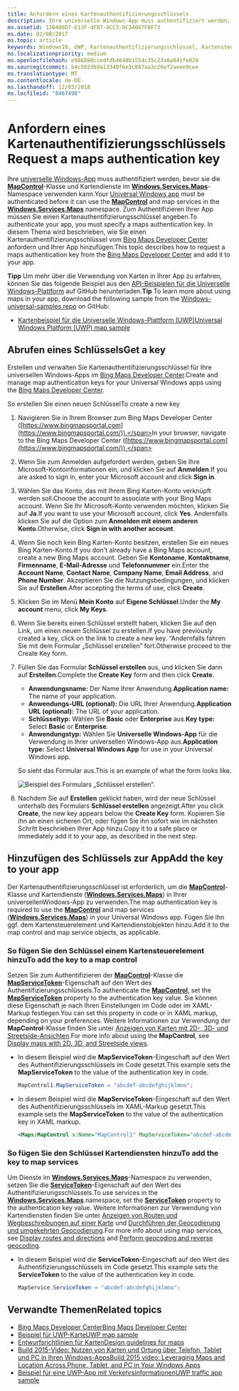 ```yaml
---
title: Anfordern eines Kartenauthentifizierungsschlüssels
description: Ihre universelle Windows-App muss authentifiziert werden, bevor sie die MapControl-Klasse und Kartendienste im Windows.Services.Maps-Namespace verwenden kann.
ms.assetid: 13B400D7-E13F-4F07-ACC3-9C34087F0F73
ms.date: 02/08/2017
ms.topic: article
keywords: Windows10, UWP, Kartenauthentifizierungsschlüssel, Kartensteuerelement
ms.localizationpriority: medium
ms.openlocfilehash: e986880ccedfdb4648b1554c35c23a8a841fe820
ms.sourcegitcommit: b4c502d69a13340f6e3c887aa3c26ef2aeee9cee
ms.translationtype: MT
ms.contentlocale: de-DE
ms.lasthandoff: 12/03/2018
ms.locfileid: "8467498"
---
```

# <a name="request-a-maps-authentication-key"></a><span data-ttu-id="0e3a9-104">Anfordern eines Kartenauthentifizierungsschlüssels</span><span class="sxs-lookup"><span data-stu-id="0e3a9-104">Request a maps authentication key</span></span>




<span data-ttu-id="0e3a9-105">Ihre [universelle Windows-App](https://msdn.microsoft.com/library/windows/apps/dn894631) muss authentifiziert werden, bevor sie die [**MapControl**](https://msdn.microsoft.com/library/windows/apps/dn637004)-Klasse und Kartendienste im [**Windows.Services.Maps**](https://msdn.microsoft.com/library/windows/apps/dn636979)-Namespace verwenden kann.</span><span class="sxs-lookup"><span data-stu-id="0e3a9-105">Your [Universal Windows app](https://msdn.microsoft.com/library/windows/apps/dn894631) must be authenticated before it can use the [**MapControl**](https://msdn.microsoft.com/library/windows/apps/dn637004) and map services in the [**Windows.Services.Maps**](https://msdn.microsoft.com/library/windows/apps/dn636979) namespace.</span></span> <span data-ttu-id="0e3a9-106">Zum Authentifizieren Ihrer App müssen Sie einen Kartenauthentifizierungsschlüssel angeben.</span><span class="sxs-lookup"><span data-stu-id="0e3a9-106">To authenticate your app, you must specify a maps authentication key.</span></span> <span data-ttu-id="0e3a9-107">In diesem Thema wird beschrieben, wie Sie einen Kartenauthentifizierungsschlüssel vom [Bing Maps Developer Center](https://www.bingmapsportal.com/) anfordern und Ihrer App hinzufügen.</span><span class="sxs-lookup"><span data-stu-id="0e3a9-107">This topic describes how to request a maps authentication key from the [Bing Maps Developer Center](https://www.bingmapsportal.com/) and add it to your app.</span></span>

<span data-ttu-id="0e3a9-108">**Tipp** Um mehr über die Verwendung von Karten in Ihrer App zu erfahren, können Sie das folgende Beispiel aus den [API-Beispielen für die Universelle Windows-Plattform](http://go.microsoft.com/fwlink/p/?LinkId=619979) auf GitHub herunterladen.</span><span class="sxs-lookup"><span data-stu-id="0e3a9-108">**Tip** To learn more about using maps in your app, download the following sample from the [Windows-universal-samples repo](http://go.microsoft.com/fwlink/p/?LinkId=619979) on GitHub:</span></span>

-   [<span data-ttu-id="0e3a9-109">Kartenbeispiel für die Universelle Windows-Plattform (UWP)</span><span class="sxs-lookup"><span data-stu-id="0e3a9-109">Universal Windows Platform (UWP) map sample</span></span>](http://go.microsoft.com/fwlink/p/?LinkId=619977)

## <a name="get-a-key"></a><span data-ttu-id="0e3a9-110">Abrufen eines Schlüssels</span><span class="sxs-lookup"><span data-stu-id="0e3a9-110">Get a key</span></span>


<span data-ttu-id="0e3a9-111">Erstellen und verwalten Sie Kartenauthentifizierungsschlüssel für Ihre universellen Windows-Apps im [Bing Maps Developer Center](https://www.bingmapsportal.com/).</span><span class="sxs-lookup"><span data-stu-id="0e3a9-111">Create and manage map authentication keys for your Universal Windows apps using the [Bing Maps Developer Center](https://www.bingmapsportal.com/).</span></span>

<span data-ttu-id="0e3a9-112">So erstellen Sie einen neuen Schlüssel</span><span class="sxs-lookup"><span data-stu-id="0e3a9-112">To create a new key</span></span>

1.  <span data-ttu-id="0e3a9-113">Navigieren Sie in Ihrem Browser zum Bing Maps Developer Center ([https://www.bingmapsportal.com](https://www.bingmapsportal.com/)).</span><span class="sxs-lookup"><span data-stu-id="0e3a9-113">In your browser, navigate to the Bing Maps Developer Center ([https://www.bingmapsportal.com](https://www.bingmapsportal.com/)).</span></span>

2.  <span data-ttu-id="0e3a9-114">Wenn Sie zum Anmelden aufgefordert werden, geben Sie Ihre Microsoft-Kontoinformationen ein, und klicken Sie auf **Anmelden**.</span><span class="sxs-lookup"><span data-stu-id="0e3a9-114">If you are asked to sign in, enter your Microsoft account and click **Sign in**.</span></span>

3.  <span data-ttu-id="0e3a9-115">Wählen Sie das Konto, das mit Ihrem Bing Karten-Konto verknüpft werden soll.</span><span class="sxs-lookup"><span data-stu-id="0e3a9-115">Choose the account to associate with your Bing Maps account.</span></span> <span data-ttu-id="0e3a9-116">Wenn Sie Ihr Microsoft-Konto verwenden möchten, klicken Sie auf **Ja**.</span><span class="sxs-lookup"><span data-stu-id="0e3a9-116">If you want to use your Microsoft account, click **Yes**.</span></span> <span data-ttu-id="0e3a9-117">Andernfalls klicken Sie auf die Option zum **Anmelden mit einem anderen Konto**.</span><span class="sxs-lookup"><span data-stu-id="0e3a9-117">Otherwise, click **Sign in with another account**.</span></span>

4.  <span data-ttu-id="0e3a9-118">Wenn Sie noch kein Bing Karten-Konto besitzen, erstellen Sie ein neues Bing Karten-Konto.</span><span class="sxs-lookup"><span data-stu-id="0e3a9-118">If you don't already have a Bing Maps account, create a new Bing Maps account.</span></span> <span data-ttu-id="0e3a9-119">Geben Sie **Kontoname**, **Kontaktname**, **Firmenname**, **E-Mail-Adresse** und **Telefonnummer** ein.</span><span class="sxs-lookup"><span data-stu-id="0e3a9-119">Enter the **Account Name**, **Contact Name**, **Company Name**, **Email Address**, and **Phone Number**.</span></span> <span data-ttu-id="0e3a9-120">Akzeptieren Sie die Nutzungsbedingungen, und klicken Sie auf **Erstellen**.</span><span class="sxs-lookup"><span data-stu-id="0e3a9-120">After accepting the terms of use, click **Create**.</span></span>

5.  <span data-ttu-id="0e3a9-121">Klicken Sie im Menü **Mein Konto** auf **Eigene Schlüssel**.</span><span class="sxs-lookup"><span data-stu-id="0e3a9-121">Under the **My account** menu, click **My Keys**.</span></span>

6.  <span data-ttu-id="0e3a9-122">Wenn Sie bereits einen Schlüssel erstellt haben, klicken Sie auf den Link, um einen neuen Schlüssel zu erstellen.</span><span class="sxs-lookup"><span data-stu-id="0e3a9-122">If you have previously created a key, click on the link to create a new key.</span></span> <span data-ttu-id="0e3a9-123">“Andernfalls fahren Sie mit dem Formular „Schlüssel erstellen” fort.</span><span class="sxs-lookup"><span data-stu-id="0e3a9-123">Otherwise proceed to the Create Key form.</span></span>

7.  <span data-ttu-id="0e3a9-124">Füllen Sie das Formular **Schlüssel erstellen** aus, und klicken Sie dann auf **Erstellen**.</span><span class="sxs-lookup"><span data-stu-id="0e3a9-124">Complete the **Create Key** form and then click **Create**.</span></span>

    -   <span data-ttu-id="0e3a9-125">**Anwendungsname:** Der Name Ihrer Anwendung.</span><span class="sxs-lookup"><span data-stu-id="0e3a9-125">**Application name:** The name of your application.</span></span>
    -   <span data-ttu-id="0e3a9-126">**Anwendungs-URL (optional):** Die URL Ihrer Anwendung.</span><span class="sxs-lookup"><span data-stu-id="0e3a9-126">**Application URL (optional):** The URL of your application.</span></span>
    -   <span data-ttu-id="0e3a9-127">**Schlüsseltyp:** Wählen Sie **Basic** oder **Enterprise** aus.</span><span class="sxs-lookup"><span data-stu-id="0e3a9-127">**Key type:** Select **Basic** or **Enterprise**.</span></span>
    -   <span data-ttu-id="0e3a9-128">**Anwendungstyp:** Wählen Sie **Universelle Windows-App** für die Verwendung in Ihrer universellen Windows-App aus.</span><span class="sxs-lookup"><span data-stu-id="0e3a9-128">**Application type:** Select **Universal Windows App** for use in your Universal Windows app.</span></span>

    <span data-ttu-id="0e3a9-129">So sieht das Formular aus.</span><span class="sxs-lookup"><span data-stu-id="0e3a9-129">This is an example of what the form looks like.</span></span>

    ![Beispiel des Formulars „Schlüssel erstellen“.](images/createkeydialog.png)

8.  <span data-ttu-id="0e3a9-131">Nachdem Sie auf **Erstellen** geklickt haben, wird der neue Schlüssel unterhalb des Formulars **Schlüssel erstellen** angezeigt.</span><span class="sxs-lookup"><span data-stu-id="0e3a9-131">After you click **Create**, the new key appears below the **Create Key** form.</span></span> <span data-ttu-id="0e3a9-132">Kopieren Sie ihn an einen sicheren Ort, oder fügen Sie ihn sofort wie im nächsten Schritt beschrieben Ihrer App hinzu.</span><span class="sxs-lookup"><span data-stu-id="0e3a9-132">Copy it to a safe place or immediately add it to your app, as described in the next step.</span></span>

## <a name="add-the-key-to-your-app"></a><span data-ttu-id="0e3a9-133">Hinzufügen des Schlüssels zur App</span><span class="sxs-lookup"><span data-stu-id="0e3a9-133">Add the key to your app</span></span>


<span data-ttu-id="0e3a9-134">Der Kartenauthentifizierungsschlüssel ist erforderlich, um die [**MapControl**](https://msdn.microsoft.com/library/windows/apps/dn637004)-Klasse und Kartendienste ([**Windows.Services.Maps**](https://msdn.microsoft.com/library/windows/apps/dn636979)) in Ihrer universellenWindows-App zu verwenden.</span><span class="sxs-lookup"><span data-stu-id="0e3a9-134">The map authentication key is required to use the [**MapControl**](https://msdn.microsoft.com/library/windows/apps/dn637004) and map services ([**Windows.Services.Maps**](https://msdn.microsoft.com/library/windows/apps/dn636979)) in your Universal Windows app.</span></span> <span data-ttu-id="0e3a9-135">Fügen Sie ihn ggf. dem Kartensteuerelement und Kartendienstobjekten hinzu.</span><span class="sxs-lookup"><span data-stu-id="0e3a9-135">Add it to the map control and map service objects, as applicable.</span></span>

### <a name="to-add-the-key-to-a-map-control"></a><span data-ttu-id="0e3a9-136">So fügen Sie den Schlüssel einem Kartensteuerelement hinzu</span><span class="sxs-lookup"><span data-stu-id="0e3a9-136">To add the key to a map control</span></span>

<span data-ttu-id="0e3a9-137">Setzen Sie zum Authentifizieren der [**MapControl**](https://msdn.microsoft.com/library/windows/apps/dn637004)-Klasse die [**MapServiceToken**](https://msdn.microsoft.com/library/windows/apps/dn637036)-Eigenschaft auf den Wert des Authentifizierungsschlüssels.</span><span class="sxs-lookup"><span data-stu-id="0e3a9-137">To authenticate the [**MapControl**](https://msdn.microsoft.com/library/windows/apps/dn637004), set the [**MapServiceToken**](https://msdn.microsoft.com/library/windows/apps/dn637036) property to the authentication key value.</span></span> <span data-ttu-id="0e3a9-138">Sie können diese Eigenschaft je nach Ihren Einstellungen im Code oder im XAML-Markup festlegen.</span><span class="sxs-lookup"><span data-stu-id="0e3a9-138">You can set this property in code or in XAML markup, depending on your preferences.</span></span> <span data-ttu-id="0e3a9-139">Weitere Informationen zur Verwendung der **MapControl**-Klasse finden Sie unter [Anzeigen von Karten mit 2D-, 3D- und Streetside-Ansichten](display-maps.md).</span><span class="sxs-lookup"><span data-stu-id="0e3a9-139">For more info about using the **MapControl**, see [Display maps with 2D, 3D, and Streetside views](display-maps.md).</span></span>

-   <span data-ttu-id="0e3a9-140">In diesem Beispiel wird die **MapServiceToken**-Eingeschaft auf den Wert des Authentifizierungsschlüssels im Code gesetzt.</span><span class="sxs-lookup"><span data-stu-id="0e3a9-140">This example sets the **MapServiceToken** to the value of the authentication key in code.</span></span>

    ```cs
    MapControl1.MapServiceToken = "abcdef-abcdefghijklmno";
    ```

-   <span data-ttu-id="0e3a9-141">In diesem Beispiel wird die **MapServiceToken**-Eingeschaft auf den Wert des Authentifizierungsschlüssels im XAML-Markup gesetzt.</span><span class="sxs-lookup"><span data-stu-id="0e3a9-141">This example sets the **MapServiceToken** to the value of the authentication key in XAML markup.</span></span>

    ```xml
    <Maps:MapControl x:Name="MapControl1" MapServiceToken="abcdef-abcdefghijklmno"/>
    ```

### <a name="to-add-the-key-to-map-services"></a><span data-ttu-id="0e3a9-142">So fügen Sie den Schlüssel Kartendiensten hinzu</span><span class="sxs-lookup"><span data-stu-id="0e3a9-142">To add the key to map services</span></span>

<span data-ttu-id="0e3a9-143">Um Dienste im [**Windows.Services.Maps**](https://msdn.microsoft.com/library/windows/apps/dn636979)-Namespace zu verwenden, setzen Sie die [**ServiceToken**](https://msdn.microsoft.com/library/windows/apps/dn636977)-Eigenschaft auf den Wert des Authentifizierungsschlüssels.</span><span class="sxs-lookup"><span data-stu-id="0e3a9-143">To use services in the [**Windows.Services.Maps**](https://msdn.microsoft.com/library/windows/apps/dn636979) namespace, set the [**ServiceToken**](https://msdn.microsoft.com/library/windows/apps/dn636977) property to the authentication key value.</span></span> <span data-ttu-id="0e3a9-144">Weitere Informationen zur Verwendung von Kartendiensten finden Sie unter [Anzeigen von Routen und Wegbeschreibungen auf einer Karte](routes-and-directions.md) und [Durchführen der Geocodierung und umgekehrten Geocodierung](geocoding.md).</span><span class="sxs-lookup"><span data-stu-id="0e3a9-144">For more info about using map services, see [Display routes and directions](routes-and-directions.md) and [Perform geocoding and reverse geocoding](geocoding.md).</span></span>

-   <span data-ttu-id="0e3a9-145">In diesem Beispiel wird die **ServiceToken**-Eingeschaft auf den Wert des Authentifizierungsschlüssels im Code gesetzt.</span><span class="sxs-lookup"><span data-stu-id="0e3a9-145">This example sets the **ServiceToken** to the value of the authentication key in code.</span></span>

    ```cs
    MapService.ServiceToken = "abcdef-abcdefghijklmno";
    ```

## <a name="related-topics"></a><span data-ttu-id="0e3a9-146">Verwandte Themen</span><span class="sxs-lookup"><span data-stu-id="0e3a9-146">Related topics</span></span>

* [<span data-ttu-id="0e3a9-147">Bing Maps Developer Center</span><span class="sxs-lookup"><span data-stu-id="0e3a9-147">Bing Maps Developer Center</span></span>](https://www.bingmapsportal.com/)
* [<span data-ttu-id="0e3a9-148">Beispiel für UWP-Karte</span><span class="sxs-lookup"><span data-stu-id="0e3a9-148">UWP map sample</span></span>](http://go.microsoft.com/fwlink/p/?LinkId=619977)
* [<span data-ttu-id="0e3a9-149">Entwurfsrichtlinien für Karten</span><span class="sxs-lookup"><span data-stu-id="0e3a9-149">Design guidelines for maps</span></span>](https://msdn.microsoft.com/library/windows/apps/dn596102)
* [<span data-ttu-id="0e3a9-150">Build 2015-Video: Nutzen von Karten und Ortung über Telefon, Tablet und PC in Ihren Windows-Apps</span><span class="sxs-lookup"><span data-stu-id="0e3a9-150">Build 2015 video: Leveraging Maps and Location Across Phone, Tablet, and PC in Your Windows Apps</span></span>](https://channel9.msdn.com/Events/Build/2015/2-757)
* [<span data-ttu-id="0e3a9-151">Beispiel für eine UWP-App mit Verkehrsinformationen</span><span class="sxs-lookup"><span data-stu-id="0e3a9-151">UWP traffic app sample</span></span>](http://go.microsoft.com/fwlink/p/?LinkId=619982)
